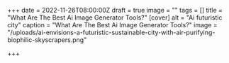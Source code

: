 +++
date = 2022-11-26T08:00:00Z
draft = true
image = ""
tags = []
title = "What Are The Best Ai Image Generator Tools?"
[cover]
alt = "Ai futuristic city"
caption = "What Are The Best Ai Image Generator Tools?"
image = "/uploads/ai-envisions-a-futuristic-sustainable-city-with-air-purifying-biophilic-skyscrapers.png"

+++

